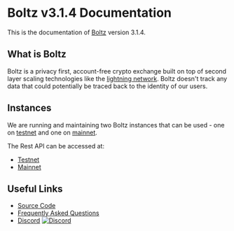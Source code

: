 # Boltz v3.1.4 Documentation

This is the documentation of [Boltz](https://boltz.exchange) version 3.1.4.

## What is Boltz

Boltz is a privacy first, account-free crypto exchange built on top of second layer scaling technologies like the [lightning network](http://lightning.network/). Boltz doesn't track any data that could potentially be traced back to the identity of our users.

## Instances

We are running and maintaining two Boltz instances that can be used - one on [testnet](https://testnet.boltz.exchange) and one on [mainnet](https://boltz.exchange).

The Rest API can be accessed at:

* [Testnet](https://testnet.boltz.exchange/api)
* [Mainnet](https://boltz.exchange/api)

## Useful Links

* [Source Code](https://github.com/boltzexchange)
* [Frequently Asked Questions](https://boltz.exchange/faq)
* [Discord](https://discordapp.com/invite/QBvZGcW) [![Discord](https://img.shields.io/discord/547454030801272832.svg)](https://discordapp.com/invite/QBvZGcW)
